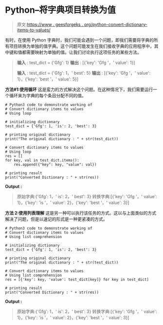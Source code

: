 # Python–将字典项目转换为值

> 原文:[https://www . geesforgeks . org/python-convert-dictionary-items-to-values/](https://www.geeksforgeeks.org/python-convert-dictionary-items-to-values/)

有时，在使用 Python 字典时，我们可能会遇到一个问题，即我们需要将字典的所有项目转换为单独的值字典。这个问题可能发生在我们接收字典的应用程序中，其中键和值都需要映射为单独的值。让我们讨论执行这项任务的某些方法。

> **输入** : test_dict = {'Gfg': 1}
> **输出** : [{'key': 'Gfg '，' value': 1}]
> 
> **输入** : test_dict = {'Gfg': 1，' best': 5}
> **输出** : [{'key': 'Gfg '，' value': 1}，{'key': 'best '，' value': 5}]

**方法#1:使用循环**
这是蛮力的方式解决这个问题。在这种情况下，我们需要运行一个循环来为字典的每个条目分配不同的值。

```
# Python3 code to demonstrate working of 
# Convert dictionary items to values
# Using loop

# initializing dictionary
test_dict = {'Gfg': 1, 'is': 2, 'best': 3}

# printing original dictionary
print("The original dictionary : " + str(test_dict))

# Convert dictionary items to values
# Using loop
res = []
for key, val in test_dict.items():
    res.append({"key": key, "value": val})

# printing result 
print("Converted Dictionary : " + str(res)) 
```

**Output :**

> 原始字典:{'Gfg': 1，' is': 2，' best': 3}
> 转换字典:[{'key': 'Gfg '，' value': 1}，{'key': 'is '，' value': 2}，{'key': 'best '，' value': 3}]

**方法 2:使用列表理解**
这是另一种可以执行该任务的方式。这以与上面类似的方式解决了问题，但是以速记的形式是一种更紧凑的方式。

```
# Python3 code to demonstrate working of 
# Convert dictionary items to values
# Using list comprehension

# initializing dictionary
test_dict = {'Gfg': 1, 'is': 2, 'best': 3}

# printing original dictionary
print("The original dictionary : " + str(test_dict))

# Convert dictionary items to values
# Using list comprehension
res = [{'key': key, 'value': test_dict[key]} for key in test_dict]

# printing result 
print("Converted Dictionary : " + str(res)) 
```

**Output :**

> 原始字典:{'Gfg': 1，' is': 2，' best': 3}
> 转换字典:[{'key': 'Gfg '，' value': 1}，{'key': 'is '，' value': 2}，{'key': 'best '，' value': 3}]